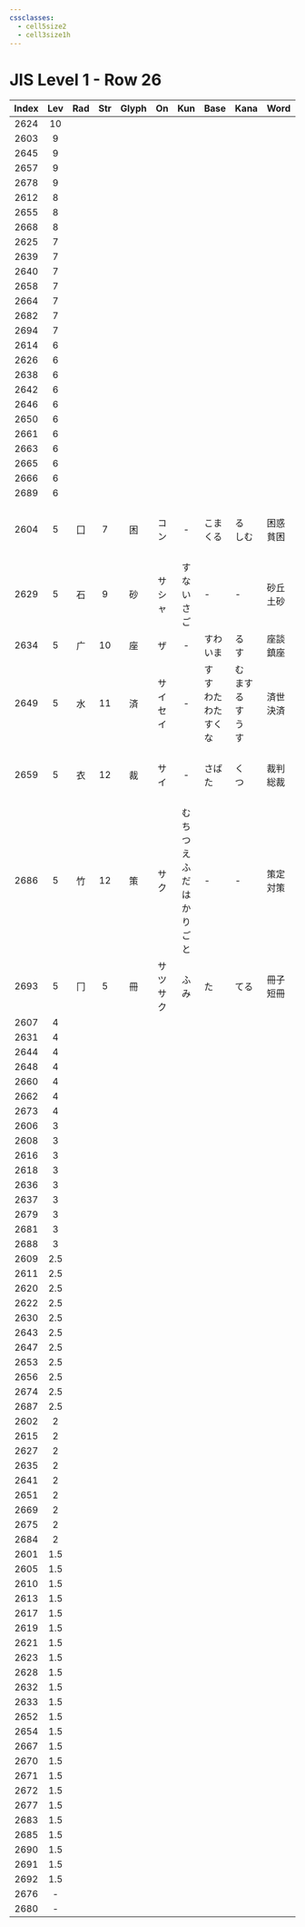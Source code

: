 ```yaml
---
cssclasses:
  - cell5size2
  - cell3size1h
---
```


# JIS Level 1 - Row 26

| Index | Lev | Rad | Str | Glyph |    On    |           Kun           | Base                          | Kana                        | Word     | Reading      |
| :---: | :-: | :-: | :-: | :---: | :------: | :---------------------: | :---------------------------- | :-------------------------- | :------- | :----------- |
| 2624  | 10  |     |     |       |          |                         |                               |                             |          |              |
| 2603  |  9  |     |     |       |          |                         |                               |                             |          |              |
| 2645  |  9  |     |     |       |          |                         |                               |                             |          |              |
| 2657  |  9  |     |     |       |          |                         |                               |                             |          |              |
| 2678  |  9  |     |     |       |          |                         |                               |                             |          |              |
| 2612  |  8  |     |     |       |          |                         |                               |                             |          |              |
| 2655  |  8  |     |     |       |          |                         |                               |                             |          |              |
| 2668  |  8  |     |     |       |          |                         |                               |                             |          |              |
| 2625  |  7  |     |     |       |          |                         |                               |                             |          |              |
| 2639  |  7  |     |     |       |          |                         |                               |                             |          |              |
| 2640  |  7  |     |     |       |          |                         |                               |                             |          |              |
| 2658  |  7  |     |     |       |          |                         |                               |                             |          |              |
| 2664  |  7  |     |     |       |          |                         |                               |                             |          |              |
| 2682  |  7  |     |     |       |          |                         |                               |                             |          |              |
| 2694  |  7  |     |     |       |          |                         |                               |                             |          |              |
| 2614  |  6  |     |     |       |          |                         |                               |                             |          |              |
| 2626  |  6  |     |     |       |          |                         |                               |                             |          |              |
| 2638  |  6  |     |     |       |          |                         |                               |                             |          |              |
| 2642  |  6  |     |     |       |          |                         |                               |                             |          |              |
| 2646  |  6  |     |     |       |          |                         |                               |                             |          |              |
| 2650  |  6  |     |     |       |          |                         |                               |                             |          |              |
| 2661  |  6  |     |     |       |          |                         |                               |                             |          |              |
| 2663  |  6  |     |     |       |          |                         |                               |                             |          |              |
| 2665  |  6  |     |     |       |          |                         |                               |                             |          |              |
| 2666  |  6  |     |     |       |          |                         |                               |                             |          |              |
| 2689  |  6  |     |     |       |          |                         |                               |                             |          |              |
| 2604  |  5  |  囗  |  7  |   困   |    コン    |            -            | こま<br>くる                      | る<br>しむ                     | 困惑<br>貧困 | こんわく<br>ひんこん |
| 2629  |  5  |  石  |  9  |   砂   | サ<br>シャ  |        すな<br>いさご        | -                             | -                           | 砂丘<br>土砂 | さきゅう<br>どしゃ  |
| 2634  |  5  |  广  | 10  |   座   |    ザ     |            -            | すわ<br>いま                      | る<br>す                      | 座談<br>鎮座 | ざだん<br>ちんざ   |
| 2649  |  5  |  水  | 11  |   済   | サイ<br>セイ |            -            | す<br>す<br>わた<br>わた<br>すく<br>な | む<br>ます<br>る<br>す<br>う<br>す | 済世<br>決済 | さいせい<br>けっさい |
| 2659  |  5  |  衣  | 12  |   裁   |    サイ    |            -            | さば<br>た                       | く<br>つ                      | 裁判<br>総裁 | さいばん<br>そうさい |
| 2686  |  5  |  竹  | 12  |   策   |    サク    | むち<br>つえ<br>ふだ<br>はかりごと | -                             | -                           | 策定<br>対策 | さくてい<br>たいさく |
| 2693  |  5  |  冂  |  5  |   冊   | サツ<br>サク |           ふみ            | た                             | てる                          | 冊子<br>短冊 | さっし<br>たんざく  |
| 2607  |  4  |     |     |       |          |                         |                               |                             |          |              |
| 2631  |  4  |     |     |       |          |                         |                               |                             |          |              |
| 2644  |  4  |     |     |       |          |                         |                               |                             |          |              |
| 2648  |  4  |     |     |       |          |                         |                               |                             |          |              |
| 2660  |  4  |     |     |       |          |                         |                               |                             |          |              |
| 2662  |  4  |     |     |       |          |                         |                               |                             |          |              |
| 2673  |  4  |     |     |       |          |                         |                               |                             |          |              |
| 2606  |  3  |     |     |       |          |                         |                               |                             |          |              |
| 2608  |  3  |     |     |       |          |                         |                               |                             |          |              |
| 2616  |  3  |     |     |       |          |                         |                               |                             |          |              |
| 2618  |  3  |     |     |       |          |                         |                               |                             |          |              |
| 2636  |  3  |     |     |       |          |                         |                               |                             |          |              |
| 2637  |  3  |     |     |       |          |                         |                               |                             |          |              |
| 2679  |  3  |     |     |       |          |                         |                               |                             |          |              |
| 2681  |  3  |     |     |       |          |                         |                               |                             |          |              |
| 2688  |  3  |     |     |       |          |                         |                               |                             |          |              |
| 2609  | 2.5 |     |     |       |          |                         |                               |                             |          |              |
| 2611  | 2.5 |     |     |       |          |                         |                               |                             |          |              |
| 2620  | 2.5 |     |     |       |          |                         |                               |                             |          |              |
| 2622  | 2.5 |     |     |       |          |                         |                               |                             |          |              |
| 2630  | 2.5 |     |     |       |          |                         |                               |                             |          |              |
| 2643  | 2.5 |     |     |       |          |                         |                               |                             |          |              |
| 2647  | 2.5 |     |     |       |          |                         |                               |                             |          |              |
| 2653  | 2.5 |     |     |       |          |                         |                               |                             |          |              |
| 2656  | 2.5 |     |     |       |          |                         |                               |                             |          |              |
| 2674  | 2.5 |     |     |       |          |                         |                               |                             |          |              |
| 2687  | 2.5 |     |     |       |          |                         |                               |                             |          |              |
| 2602  |  2  |     |     |       |          |                         |                               |                             |          |              |
| 2615  |  2  |     |     |       |          |                         |                               |                             |          |              |
| 2627  |  2  |     |     |       |          |                         |                               |                             |          |              |
| 2635  |  2  |     |     |       |          |                         |                               |                             |          |              |
| 2641  |  2  |     |     |       |          |                         |                               |                             |          |              |
| 2651  |  2  |     |     |       |          |                         |                               |                             |          |              |
| 2669  |  2  |     |     |       |          |                         |                               |                             |          |              |
| 2675  |  2  |     |     |       |          |                         |                               |                             |          |              |
| 2684  |  2  |     |     |       |          |                         |                               |                             |          |              |
| 2601  | 1.5 |     |     |       |          |                         |                               |                             |          |              |
| 2605  | 1.5 |     |     |       |          |                         |                               |                             |          |              |
| 2610  | 1.5 |     |     |       |          |                         |                               |                             |          |              |
| 2613  | 1.5 |     |     |       |          |                         |                               |                             |          |              |
| 2617  | 1.5 |     |     |       |          |                         |                               |                             |          |              |
| 2619  | 1.5 |     |     |       |          |                         |                               |                             |          |              |
| 2621  | 1.5 |     |     |       |          |                         |                               |                             |          |              |
| 2623  | 1.5 |     |     |       |          |                         |                               |                             |          |              |
| 2628  | 1.5 |     |     |       |          |                         |                               |                             |          |              |
| 2632  | 1.5 |     |     |       |          |                         |                               |                             |          |              |
| 2633  | 1.5 |     |     |       |          |                         |                               |                             |          |              |
| 2652  | 1.5 |     |     |       |          |                         |                               |                             |          |              |
| 2654  | 1.5 |     |     |       |          |                         |                               |                             |          |              |
| 2667  | 1.5 |     |     |       |          |                         |                               |                             |          |              |
| 2670  | 1.5 |     |     |       |          |                         |                               |                             |          |              |
| 2671  | 1.5 |     |     |       |          |                         |                               |                             |          |              |
| 2672  | 1.5 |     |     |       |          |                         |                               |                             |          |              |
| 2677  | 1.5 |     |     |       |          |                         |                               |                             |          |              |
| 2683  | 1.5 |     |     |       |          |                         |                               |                             |          |              |
| 2685  | 1.5 |     |     |       |          |                         |                               |                             |          |              |
| 2690  | 1.5 |     |     |       |          |                         |                               |                             |          |              |
| 2691  | 1.5 |     |     |       |          |                         |                               |                             |          |              |
| 2692  | 1.5 |     |     |       |          |                         |                               |                             |          |              |
| 2676  |  -  |     |     |       |          |                         |                               |                             |          |              |
| 2680  |  -  |     |     |       |          |                         |                               |                             |          |              |
